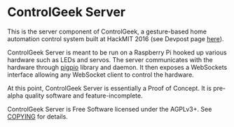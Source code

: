 # ControlGeek Server
This is the server component of ControlGeek, a gesture-based home automation control system built at HackMIT 2016 (see Devpost page [here](http://devpost.com/software/controlgeek)).

ControlGeek Server is meant to be run on a Raspberry Pi hooked up various hardware such as LEDs and servos. The server communicates with the hardware through [pigpio](http://abyz.co.uk/rpi/pigpio/index.html) library and daemon. It then exposes a WebSockets interface allowing any WebSocket client to control the hardware.

At this point, ControlGeek Server is essentially a Proof of Concept. It is pre-alpha quality software and feature-incomplete.

ControlGeek Server is Free Software licensed under the AGPLv3+. See [COPYING](https://github.com/icasdri/ControlGeek-Server/blob/master/COPYING) for details.
